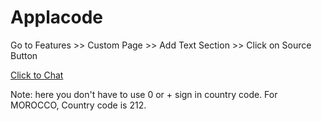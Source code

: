 # Applacode
Go to Features >> Custom Page >> Add Text Section  >> Click on Source Button

<a href="#" onclick="window.open('https://api.whatsapp.com/send?phone=212XXXXXXXXXX', '_system', 'location=yes'); return false;">Click to Chat</a>

Note: here you don't have to use 0 or + sign in country code. For MOROCCO, Country code is 212.
